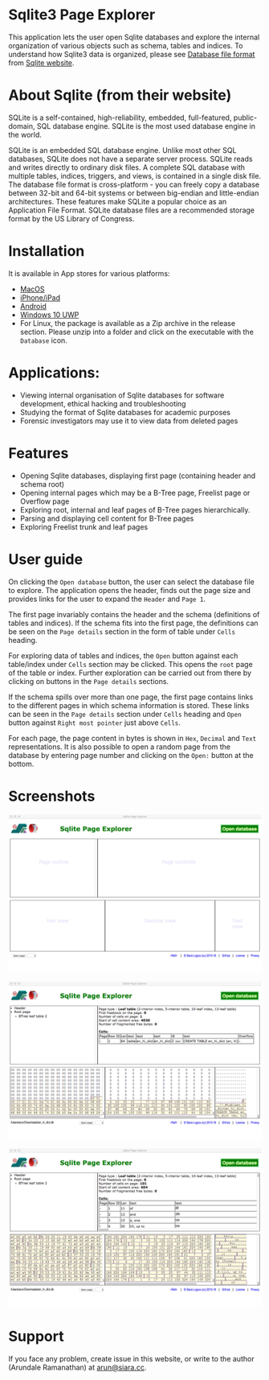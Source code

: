 # Sqlite3 Page Explorer

This application lets the user open Sqlite databases and explore the internal organization of various objects such as schema, tables and indices.  To understand how Sqlite3 data is organized, please see [Database file format](https://www.sqlite.org/fileformat.html) from [Sqlite website](https://www.sqlite.org).

# About Sqlite (from their website)

SQLite is a self-contained, high-reliability, embedded, full-featured, public-domain, SQL database engine. SQLite is the most used database engine in the world.

SQLite is an embedded SQL database engine. Unlike most other SQL databases, SQLite does not have a separate server process. SQLite reads and writes directly to ordinary disk files. A complete SQL database with multiple tables, indices, triggers, and views, is contained in a single disk file. The database file format is cross-platform - you can freely copy a database between 32-bit and 64-bit systems or between big-endian and little-endian architectures. These features make SQLite a popular choice as an Application File Format. SQLite database files are a recommended storage format by the US Library of Congress.

# Installation

It is available in App stores for various platforms:

- [MacOS](https://itunes.apple.com/us/app/sqlite-page-explorer/id1444019689)
- [iPhone/iPad](https://itunes.apple.com/us/app/sqlite-page-explorer/id1466475834)
- [Android](https://play.google.com/store/apps/details?id=cc.siara.xroads)
- [Windows 10 UWP](https://www.microsoft.com/en-us/p/sqlite-page-explorer/9mtkt38glgc0)
- For Linux, the package is available as a Zip archive in the release section. Please unzip into a folder and click on the executable with the `Database` icon.

# Applications:

- Viewing internal organisation of Sqlite databases for software development, ethical hacking and troubleshooting
- Studying the format of Sqlite databases for academic purposes
- Forensic investigators may use it to view data from deleted pages

# Features

- Opening Sqlite databases, displaying first page (containing header and schema root)
- Opening internal pages which may be a B-Tree page, Freelist page or Overflow page
- Exploring root, internal and leaf pages of B-Tree pages hierarchically.
- Parsing and displaying cell content for B-Tree pages
- Exploring Freelist trunk and leaf pages

# User guide

On clicking the `Open database` button, the user can select the database file to explore.  The application opens the header, finds out the page size and provides links for the user to expand the `Header` and `Page 1`.

The first page invariably contains the header and the schema (definitions of tables and indices).  If the schema fits into the first page, the definitions can be seen on the `Page details` section in the form of table under `Cells` heading.

For exploring data of tables and indices, the `Open` button against each table/index under `Cells` section may be clicked. This opens the `root` page of the table or index. Further exploration can be carried out from there by clicking on buttons in the `Page details` sections.

If the schema spills over more than one page, the first page contains links to the different pages in which schema information is stored. These links can be seen in the `Page details` section under `Cells` heading and `Open` button against `Right most pointer` just above `Cells`.

For each page, the page content in bytes is shown in `Hex`, `Decimal` and `Text` representations.  It is also possible to open a random page from the database by entering page number and clicking on the `Open:` button at the bottom.

# Screenshots

![First page](scrshot0.png?raw=true)

![Schema page](scrshot1.png?raw=true)

![Table root page](scrshot2.png?raw=true)

# Support

If you face any problem, create issue in this website, or write to the author (Arundale Ramanathan) at arun@siara.cc.
